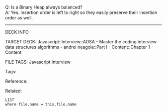 Q: Is a Binary Heap always balanced?  
A: Yes. Insertion order is left to right so they easily preserve their insertion order as well.
<!--ID: 1690032123635-->

---

DECK INFO

TARGET DECK: Javascript::Interview::ADSA - Master the coding interview data structures algorithms - andrei neagoie::Part I - Content::Chapter 1 - Content

FILE TAGS: Javascript Interview

Tags:

Reference:

Related:

```dataview
LIST
where file.name = this.file.name
```
